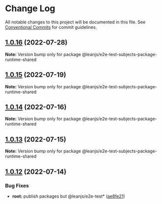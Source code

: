 # Change Log

All notable changes to this project will be documented in this file.
See [Conventional Commits](https://conventionalcommits.org) for commit guidelines.

## [1.0.16](https://github.com/leanjs/leanjs/compare/@leanjs/e2e-test-subjects-package-runtime-shared@1.0.15...@leanjs/e2e-test-subjects-package-runtime-shared@1.0.16) (2022-07-28)

**Note:** Version bump only for package @leanjs/e2e-test-subjects-package-runtime-shared





## [1.0.15](https://github.com/leanjs/leanjs/compare/@leanjs/e2e-test-subjects-package-runtime-shared@1.0.14...@leanjs/e2e-test-subjects-package-runtime-shared@1.0.15) (2022-07-19)

**Note:** Version bump only for package @leanjs/e2e-test-subjects-package-runtime-shared





## [1.0.14](https://github.com/leanjs/leanjs/compare/@leanjs/e2e-test-subjects-package-runtime-shared@1.0.13...@leanjs/e2e-test-subjects-package-runtime-shared@1.0.14) (2022-07-16)

**Note:** Version bump only for package @leanjs/e2e-test-subjects-package-runtime-shared





## [1.0.13](https://github.com/leanjs/leanjs/compare/@leanjs/e2e-test-subjects-package-runtime-shared@1.0.12...@leanjs/e2e-test-subjects-package-runtime-shared@1.0.13) (2022-07-15)

**Note:** Version bump only for package @leanjs/e2e-test-subjects-package-runtime-shared





## [1.0.12](https://github.com/leanjs/leanjs/compare/@leanjs/e2e-test-subjects-package-runtime-shared@1.0.11...@leanjs/e2e-test-subjects-package-runtime-shared@1.0.12) (2022-07-14)


### Bug Fixes

* **root:** publish packages but @leanjs/e2e-test* ([ae8fe21](https://github.com/leanjs/leanjs/commit/ae8fe21769385988d625b4ae65b4c36989e98dad))
